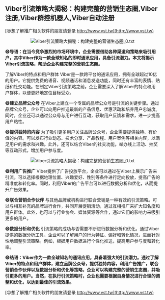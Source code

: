 ## **Viber引流策略大揭秘：构建完整的营销生态圈,Viber注册,Viber群控机器人,Viber自动注册**

[😍想了解推广相关软件的朋友请登录 http://www.vst.tw](http://www.vst.tw)

 <center><img src="https://vst.tw/MP4/tuiguang/png/8.png" alt="Viber引流策略大揭秘：构建完整的营销生态圈_0.txt"></center>

**😄导语：在当今竞争激烈的市场环境中，企业需要借助各种渠道和策略来吸引用户，其中Viber作为一款全球知名的即时通讯应用，具备引流潜力。本文将揭示Viber引流策略，帮助企业构建完整的营销生态圈。**

了解Viber的特点和用户群体
Viber是一款跨平台的通讯应用，拥有全球超过10亿的用户。它提供免费的语音、视频通话和消息发送功能，同时还有丰富的表情、贴纸和社交功能。在制定Viber引流策略之前，企业需要深入了解Viber的特点和用户群体，以便更好地定位目标受众。

**😄建立品牌公众号**
在Viber上建立一个专属的品牌公众号是引流的关键步骤。通过品牌公众号，企业可以向用户推送最新的产品信息、优惠活动和培养用户忠诚度。同时，企业还可以通过公众号与用户进行互动，获取用户反馈和需求，进一步提高用户粘性。

**😄提供独特的内容**
为了吸引更多用户关注品牌公众号，企业需要提供独特、有价值的内容。可以发布行业动态、技术分享、产品教程、用户案例等相关内容，以满足用户的需求和兴趣。此外，还可以结合Viber的社交功能，举办线上活动、抽奖等互动形式，增加用户参与度。

 <center><img src="https://vst.tw/MP4/tuiguang/png/6.png" alt="Viber引流策略大揭秘：构建完整的营销生态圈_0.txt"></center>

**😄利用广告推广**
Viber提供了广告投放平台，企业可以通过在Viber上展示广告来引流。可以选择根据地理位置、兴趣爱好、性别等条件进行定向投放，提高广告的精准度和转化率。同时，利用Viber的广告平台可以进行数据分析和优化，从而提升广告效果。

**😄联合营销合作伙伴**
与其他品牌或机构进行联合营销是一种有效的引流策略。可以与相互补充的品牌进行合作，共同开展促销活动，通过互相推广来扩大知名度和用户群体。此外，也可以与行业协会、媒体资源等合作，通过它们的影响力来吸引更多的用户。

**😄数据分析和优化**
引流策略的成功与否需要不断进行数据分析和优化。通过Viber提供的数据分析工具，企业可以了解用户的行为特征、偏好和转化情况，进而针对性地调整引流策略。例如，根据用户数据进行个性化推送，提高用户参与度和转化率。

**😄结语：Viber作为一款全球知名的通讯应用，具备着强大的引流潜力。通过了解Viber的特点和用户群体，建立品牌公众号，提供独特内容，利用广告推广，联合营销合作伙伴以及数据分析和优化等策略，企业可以构建完整的营销生态圈，并吸引更多的用户。当然，在执行引流策略时，企业也需要根据自身情况进行合理的调整和优化，以达到最佳的引流效果。**

[😍想了解推广相关软件的朋友请登录 http://www.vst.tw](http://www.vst.tw)



